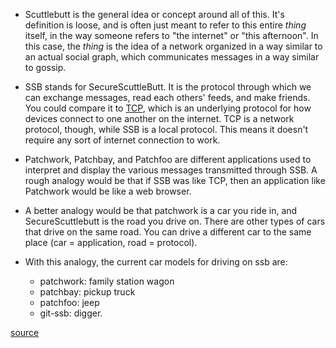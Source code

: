 * Scuttlebutt is the general idea or concept around all of this.  It's definition is loose, and is often just meant to refer to this entire _thing_ itself, in the way someone refers to "the internet" or "this afternoon".  In this case, the _thing_ is the idea of a network organized in a way similar to an actual social graph, which communicates messages in a way similar to gossip.

* SSB stands for SecureScuttleButt.  It is the protocol through which we can exchange messages, read each others' feeds, and make friends.  You could compare it to [TCP](https://en.wikipedia.org/wiki/Transmission_Control_Protocol), which is an underlying protocol for how devices connect to one another on the internet.  TCP is a network protocol, though, while SSB is a local protocol.  This means it doesn't require any sort of  internet connection to work.

* Patchwork, Patchbay, and Patchfoo are different applications used to interpret and display the various messages transmitted through SSB.  A rough analogy would be that if SSB was like TCP, then an application like Patchwork would be like a web browser.

* A better analogy would be that patchwork is a car you ride in, and SecureScuttlebutt is the road you drive on. There are other types of cars that drive on the same road. You can drive a different car to the same place (car = application, road = protocol).
* With this analogy, the current car models for driving on ssb are:
	- patchwork: family station wagon
	- patchbay: pickup truck
	- patchfoo: jeep
	- git-ssb: digger.

[source](%zWZfJ3nLimtt1Sm+RU7+lp0p0BDJYENFEXQWSBs5lTM=.sha256)

